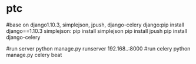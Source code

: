 # ptc



#base on django1.10.3,  simplejson, jpush, django-celery
django:pip install django==1.10.3
simplejson: pip install simplejson
pip install jpush
pip install django-celery




#run server
python manage.py runserver 192.168.*.*:8000
#run celery
python manage.py celery beat

